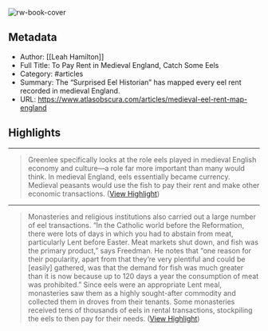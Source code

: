 ![rw-book-cover](https://img.atlasobscura.com/mZHfarB_JrMO_nuQqEozOCO1gLQiaIn9r2Nr1kI8ufM/rt:fit/w:600/q:81/sm:1/scp:1/ar:1/aHR0cHM6Ly9hdGxh/cy1kZXYuczMuYW1h/em9uYXdzLmNvbS91/cGxvYWRzL2Fzc2V0/cy9iMDA5ZTYzZjcw/YTBiZTQ4OGVfU1M1/IENST1AgTWVkaWV2/YWwgRWVsIFJlbnRz/IGluIEVuZ2xhbmQs/IFRhY3VpbnVtIFNh/bml0YXRpcy4gMTR0/aCBjZW50dXJ5LiBN/ZWRpZXZhbCBoYW5k/Ym9vayBvZiBoZWFs/dGguIExhbXByZXlz/LiBGb2xpbyA4NHIs/IEltYWdlIElEIFJD/NFBQOS5wbmc.png)

## Metadata
- Author: [[Leah Hamilton]]
- Full Title: To Pay Rent in Medieval England, Catch Some Eels
- Category: #articles
- Summary: The “Surprised Eel Historian” has mapped every eel rent recorded in medieval England.
- URL: https://www.atlasobscura.com/articles/medieval-eel-rent-map-england

## Highlights
***

> Greenlee specifically looks at the role eels played in medieval English economy and culture—a role far more important than many would think. In medieval England, eels essentially became currency. Medieval peasants would use the fish to pay their rent and make other economic transactions. ([View Highlight](https://read.readwise.io/read/01h17cjev0c8admwxmsv8bmad7))

***

> Monasteries and religious institutions also carried out a large number of eel transactions. “In the Catholic world before the Reformation, there were lots of days in which you had to abstain from meat, particularly Lent before Easter. Meat markets shut down, and fish was the primary product,” says Freedman. He notes that “one reason for their popularity, apart from that they’re very plentiful and could be [easily] gathered, was that the demand for fish was much greater than it is now because up to 120 days a year the consumption of meat was prohibited.” Since eels were an appropriate Lent meal, monasteries saw them as a highly sought-after commodity and collected them in droves from their tenants. Some monasteries received tens of thousands of eels in rental transactions, stockpiling the eels to then pay for their needs. ([View Highlight](https://read.readwise.io/read/01h17cpvx94emfmsxptrj7e4k9))

